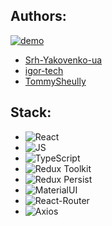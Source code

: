 ## Authors:
[![demo](https://img.shields.io/badge/-demo-brightgreen?style=for-the-badge&logo=github)](https://igor-tech.github.io/friday-project-cards/)

- [Srh-Yakovenko-ua](https://github.com/Srh-Yakovenko-ua)
- [igor-tech](https://github.com/igor-tech)
- [TommySheully](https://github.com/TommySheully)

## Stack:
 - <img alt="React" src="https://img.shields.io/badge/react-%2320232a.svg?style=for-the-badge&logo=react&logoColor=%2361DAFB">
 - <img alt="JS" src="https://img.shields.io/badge/JavaScript-F7DF1E?style=for-the-badge&logo=javascript&logoColor=black">
 - <img alt="TypeScript" src="https://img.shields.io/badge/TypeScript-007ACC?style=for-the-badge&logo=typescript&logoColor=white"> 
 - <img alt="Redux Toolkit" src="https://img.shields.io/badge/Redux Toolkit-593D88?style=for-the-badge&logo=redux&logoColor=white">
 - <img alt="Redux Persist" src="https://img.shields.io/badge/Redux Persist-593D88?style=for-the-badge&logo=redux&logoColor=white">
  - <img alt="MaterialUI" src="https://img.shields.io/badge/Material UI-%230081CB.svg?style=for-the-badge&logo=mui&logoColor=white">
 - <img alt="React-Router" src="https://img.shields.io/badge/React Router-f44250?style=for-the-badge&logo=react-router&logoColor=black"/>
- <img alt="Axios" src="https://img.shields.io/badge/Axios-000000?style=for-the-badge&logo=axios&logoColor=white"/>